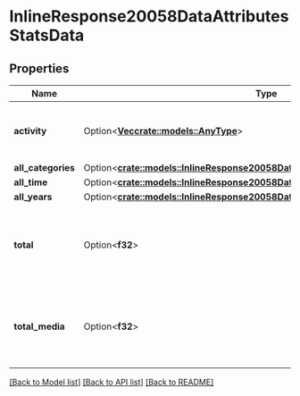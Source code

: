 # InlineResponse20058DataAttributesStatsData

## Properties

Name | Type | Description | Notes
------------ | ------------- | ------------- | -------------
**activity** | Option<[**Vec<crate::models::AnyType>**](AnyType.md)> | Omitted if not **activity-history** kind | [optional]
**all_categories** | Option<[**crate::models::InlineResponse20058DataAttributesStatsDataAllCategories**](inline_response_200_58_data_attributes_statsData_all_categories.md)> |  | [optional]
**all_time** | Option<[**crate::models::InlineResponse20058DataAttributesStatsDataAllTime**](inline_response_200_58_data_attributes_statsData_all_time.md)> |  | [optional]
**all_years** | Option<[**crate::models::InlineResponse20058DataAttributesStatsDataAllYears**](inline_response_200_58_data_attributes_statsData_all_years.md)> |  | [optional]
**total** | Option<**f32**> | Total media in collection. Omitted for **amount-consumed** kinds | [optional]
**total_media** | Option<**f32**> | Omitted if not **category-breakdown** or **favorite-year** kind | [optional]

[[Back to Model list]](../README.md#documentation-for-models) [[Back to API list]](../README.md#documentation-for-api-endpoints) [[Back to README]](../README.md)


